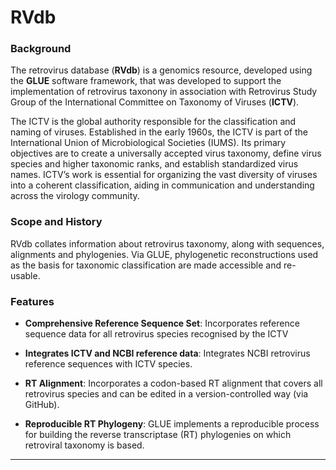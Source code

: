# RVdb

### Background

The retrovirus database (**RVdb**) is a genomics resource, developed using the **GLUE** software framework, that was developed to support the implementation of retrovirus taxonony in association with Retrovirus Study Group of the International Committee on Taxonomy of Viruses (**ICTV**).

The ICTV is the global authority responsible for the classification and naming of viruses. Established in the early 1960s, the ICTV is part of the International Union of Microbiological Societies (IUMS). Its primary objectives are to create a universally accepted virus taxonomy, define virus species and higher taxonomic ranks, and establish standardized virus names. ICTV’s work is essential for organizing the vast diversity of viruses into a coherent classification, aiding in communication and understanding across the virology community.

### Scope and History

RVdb collates information about retrovirus taxonomy, along with sequences, alignments and phylogenies. Via GLUE, phylogenetic reconstructions used as the basis for taxonomic classification are made accessible and re-usable.

### Features

-   **Comprehensive Reference Sequence Set**: Incorporates reference sequence data for all retrovirus species recognised by the ICTV

-   **Integrates ICTV and NCBI reference data**: Integrates NCBI retrovirus reference sequences with ICTV species.

-   **RT Alignment**: Incorporates a codon-based RT alignment that covers all retrovirus species and can be edited in a version-controlled way (via GitHub).

-   **Reproducible RT Phylogeny**: GLUE implements a reproducible process for building the reverse transcriptase (RT) phylogenies on which retroviral taxonomy is based.

* * * * *
